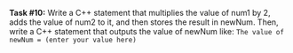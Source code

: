**Task #10:** Write a C++ statement that multiplies the value of num1 by 2, adds the value of num2 to it, and then stores the result in newNum. Then, write a C++ statement that outputs the value of newNum like: 
```The value of newNum = (enter your value here)```